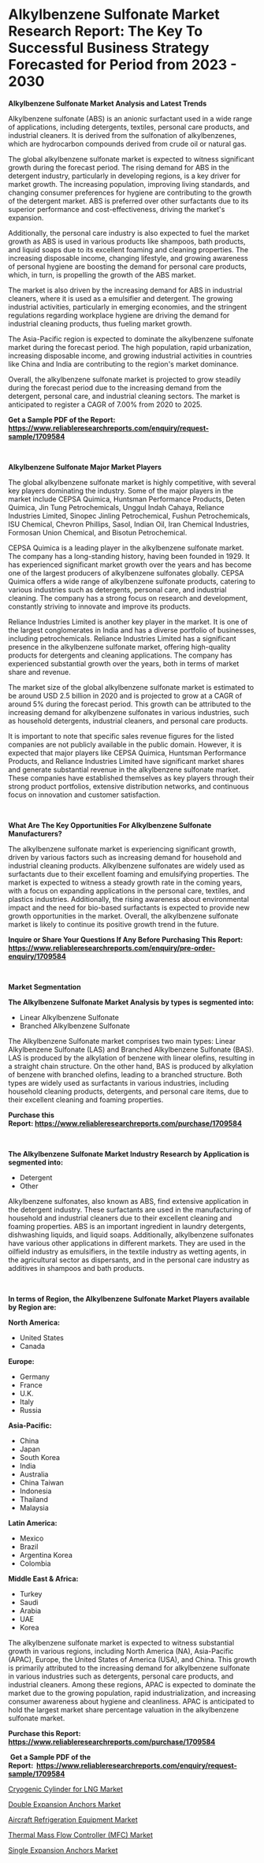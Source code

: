 <p><h1>Alkylbenzene Sulfonate Market Research Report: The Key To Successful Business Strategy Forecasted for Period from 2023 - 2030</h1></p><p><strong>Alkylbenzene Sulfonate Market Analysis and Latest Trends</strong></p>
<p><p>Alkylbenzene sulfonate (ABS) is an anionic surfactant used in a wide range of applications, including detergents, textiles, personal care products, and industrial cleaners. It is derived from the sulfonation of alkylbenzenes, which are hydrocarbon compounds derived from crude oil or natural gas.</p><p>The global alkylbenzene sulfonate market is expected to witness significant growth during the forecast period. The rising demand for ABS in the detergent industry, particularly in developing regions, is a key driver for market growth. The increasing population, improving living standards, and changing consumer preferences for hygiene are contributing to the growth of the detergent market. ABS is preferred over other surfactants due to its superior performance and cost-effectiveness, driving the market's expansion.</p><p>Additionally, the personal care industry is also expected to fuel the market growth as ABS is used in various products like shampoos, bath products, and liquid soaps due to its excellent foaming and cleaning properties. The increasing disposable income, changing lifestyle, and growing awareness of personal hygiene are boosting the demand for personal care products, which, in turn, is propelling the growth of the ABS market.</p><p>The market is also driven by the increasing demand for ABS in industrial cleaners, where it is used as a emulsifier and detergent. The growing industrial activities, particularly in emerging economies, and the stringent regulations regarding workplace hygiene are driving the demand for industrial cleaning products, thus fueling market growth.</p><p>The Asia-Pacific region is expected to dominate the alkylbenzene sulfonate market during the forecast period. The high population, rapid urbanization, increasing disposable income, and growing industrial activities in countries like China and India are contributing to the region's market dominance.</p><p>Overall, the alkylbenzene sulfonate market is projected to grow steadily during the forecast period due to the increasing demand from the detergent, personal care, and industrial cleaning sectors. The market is anticipated to register a CAGR of 7.00% from 2020 to 2025.</p></p>
<p><strong>Get a Sample PDF of the Report:&nbsp; <a href="https://www.reliableresearchreports.com/enquiry/request-sample/1709584">https://www.reliableresearchreports.com/enquiry/request-sample/1709584</a></strong></p>
<p>&nbsp;</p>
<p><strong>Alkylbenzene Sulfonate Major Market Players</strong></p>
<p><p>The global alkylbenzene sulfonate market is highly competitive, with several key players dominating the industry. Some of the major players in the market include CEPSA Quimica, Huntsman Performance Products, Deten Quimica, Jin Tung Petrochemicals, Unggul Indah Cahaya, Reliance Industries Limited, Sinopec Jinling Petrochemical, Fushun Petrochemicals, ISU Chemical, Chevron Phillips, Sasol, Indian Oil, Iran Chemical Industries, Formosan Union Chemical, and Bisotun Petrochemical.</p><p>CEPSA Quimica is a leading player in the alkylbenzene sulfonate market. The company has a long-standing history, having been founded in 1929. It has experienced significant market growth over the years and has become one of the largest producers of alkylbenzene sulfonates globally. CEPSA Quimica offers a wide range of alkylbenzene sulfonate products, catering to various industries such as detergents, personal care, and industrial cleaning. The company has a strong focus on research and development, constantly striving to innovate and improve its products.</p><p>Reliance Industries Limited is another key player in the market. It is one of the largest conglomerates in India and has a diverse portfolio of businesses, including petrochemicals. Reliance Industries Limited has a significant presence in the alkylbenzene sulfonate market, offering high-quality products for detergents and cleaning applications. The company has experienced substantial growth over the years, both in terms of market share and revenue.</p><p>The market size of the global alkylbenzene sulfonate market is estimated to be around USD 2.5 billion in 2020 and is projected to grow at a CAGR of around 5% during the forecast period. This growth can be attributed to the increasing demand for alkylbenzene sulfonates in various industries, such as household detergents, industrial cleaners, and personal care products.</p><p>It is important to note that specific sales revenue figures for the listed companies are not publicly available in the public domain. However, it is expected that major players like CEPSA Quimica, Huntsman Performance Products, and Reliance Industries Limited have significant market shares and generate substantial revenue in the alkylbenzene sulfonate market. These companies have established themselves as key players through their strong product portfolios, extensive distribution networks, and continuous focus on innovation and customer satisfaction.</p></p>
<p>&nbsp;</p>
<p><strong>What Are The Key Opportunities For Alkylbenzene Sulfonate Manufacturers?</strong></p>
<p><p>The alkylbenzene sulfonate market is experiencing significant growth, driven by various factors such as increasing demand for household and industrial cleaning products. Alkylbenzene sulfonates are widely used as surfactants due to their excellent foaming and emulsifying properties. The market is expected to witness a steady growth rate in the coming years, with a focus on expanding applications in the personal care, textiles, and plastics industries. Additionally, the rising awareness about environmental impact and the need for bio-based surfactants is expected to provide new growth opportunities in the market. Overall, the alkylbenzene sulfonate market is likely to continue its positive growth trend in the future.</p></p>
<p><strong>Inquire or Share Your Questions If Any Before Purchasing This Report: <a href="https://www.reliableresearchreports.com/enquiry/pre-order-enquiry/1709584">https://www.reliableresearchreports.com/enquiry/pre-order-enquiry/1709584</a></strong></p>
<p>&nbsp;</p>
<p><strong>Market Segmentation</strong></p>
<p><strong>The Alkylbenzene Sulfonate Market Analysis by types is segmented into:</strong></p>
<p><ul><li>Linear Alkylbenzene Sulfonate</li><li>Branched Alkylbenzene Sulfonate</li></ul></p>
<p><p>The Alkylbenzene Sulfonate market comprises two main types: Linear Alkylbenzene Sulfonate (LAS) and Branched Alkylbenzene Sulfonate (BAS). LAS is produced by the alkylation of benzene with linear olefins, resulting in a straight chain structure. On the other hand, BAS is produced by alkylation of benzene with branched olefins, leading to a branched structure. Both types are widely used as surfactants in various industries, including household cleaning products, detergents, and personal care items, due to their excellent cleaning and foaming properties.</p></p>
<p><strong>Purchase this Report:&nbsp;<a href="https://www.reliableresearchreports.com/purchase/1709584">https://www.reliableresearchreports.com/purchase/1709584</a></strong></p>
<p>&nbsp;</p>
<p><strong>The Alkylbenzene Sulfonate Market Industry Research by Application is segmented into:</strong></p>
<p><ul><li>Detergent</li><li>Other</li></ul></p>
<p><p>Alkylbenzene sulfonates, also known as ABS, find extensive application in the detergent industry. These surfactants are used in the manufacturing of household and industrial cleaners due to their excellent cleaning and foaming properties. ABS is an important ingredient in laundry detergents, dishwashing liquids, and liquid soaps. Additionally, alkylbenzene sulfonates have various other applications in different markets. They are used in the oilfield industry as emulsifiers, in the textile industry as wetting agents, in the agricultural sector as dispersants, and in the personal care industry as additives in shampoos and bath products.</p></p>
<p>&nbsp;</p>
<p><strong>In terms of Region, the Alkylbenzene Sulfonate Market Players available by Region are:</strong></p>
<p>
    <p> <strong> North America: </strong>
        <ul>
            <li>United States</li>
            <li>Canada</li>
        </ul>
        </p> 
    <p> <strong> Europe: </strong>
        <ul>
            <li>Germany</li>
            <li>France</li>
            <li>U.K.</li>
            <li>Italy</li>
            <li>Russia</li>
        </ul>
        </p> 
    <p> <strong> Asia-Pacific: </strong>
        <ul>
            <li>China</li>
            <li>Japan</li>
            <li>South Korea</li>
            <li>India</li>
            <li>Australia</li>
            <li>China Taiwan</li>
            <li>Indonesia</li>
            <li>Thailand</li>
            <li>Malaysia</li>
        </ul>
        </p> 
    <p> <strong> Latin America: </strong>
        <ul>
            <li>Mexico</li>
            <li>Brazil</li>
            <li>Argentina Korea</li>
            <li>Colombia</li>
        </ul>
        </p> 
    <p> <strong> Middle East & Africa: </strong>
        <ul>
            <li>Turkey</li>
            <li>Saudi</li>
            <li>Arabia</li>
            <li>UAE</li>
            <li>Korea</li>
        </ul>
    </p>
    </p>
<p><p>The alkylbenzene sulfonate market is expected to witness substantial growth in various regions, including North America (NA), Asia-Pacific (APAC), Europe, the United States of America (USA), and China. This growth is primarily attributed to the increasing demand for alkylbenzene sulfonate in various industries such as detergents, personal care products, and industrial cleaners. Among these regions, APAC is expected to dominate the market due to the growing population, rapid industrialization, and increasing consumer awareness about hygiene and cleanliness. APAC is anticipated to hold the largest market share percentage valuation in the alkylbenzene sulfonate market.</p></p>
<p><strong>Purchase this Report: <a href="https://www.reliableresearchreports.com/purchase/1709584">https://www.reliableresearchreports.com/purchase/1709584</a></strong></p>
<p>&nbsp;<strong>Get a Sample PDF of the Report:&nbsp;&nbsp;<a href="https://www.reliableresearchreports.com/enquiry/request-sample/1709584">https://www.reliableresearchreports.com/enquiry/request-sample/1709584</a></strong></p>
<p><strong></strong></p>
<p><p><a href="https://www.linkedin.com/pulse/cryogenic-cylinder-lng-market-size-growth-forecast-from-2023-jxcme/">Cryogenic Cylinder for LNG Market</a></p><p><a href="https://medium.com/@jaylonlesch/double-expansion-anchors-market-the-key-to-successful-business-strategy-forecast-till-2030-0d31b3228a5a">Double Expansion Anchors Market</a></p><p><a href="https://www.linkedin.com/pulse/aircraft-refrigeration-equipment-market-challenges-opportunities-dpwte/">Aircraft Refrigeration Equipment Market</a></p><p><a href="https://www.linkedin.com/pulse/thermal-mass-flow-controller-mfc-market-size-share-amp-trends-paawe/">Thermal Mass Flow Controller (MFC) Market</a></p><p><a href="https://medium.com/@christianhunter987/single-expansion-anchors-market-exploring-market-share-market-trends-and-future-growth-0be4c1e26956">Single Expansion Anchors Market</a></p></p>